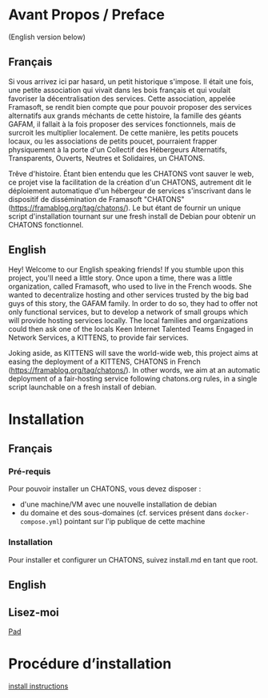 # Avant Propos / Preface

(English version below)

## Français

Si vous arrivez ici par hasard, un petit historique s'impose.
Il était une fois, une petite association qui vivait dans les bois français et qui voulait favoriser la décentralisation des services. Cette association, appelée Framasoft, se rendit bien compte que pour pouvoir proposer des services alternatifs aux grands méchants de cette histoire, la famille des géants GAFAM, il fallait à la fois proposer des services fonctionnels, mais de surcroit les multiplier localement. De cette manière, les petits poucets locaux, ou les associations de petits poucet, pourraient frapper physiquement à la porte d'un Collectif des Hébergeurs Alternatifs, Transparents, Ouverts, Neutres et Solidaires, un CHATONS.

Trêve d'histoire. Étant bien entendu que les CHATONS vont sauver le web, ce projet vise la facilitation de la création d'un CHATONS, autrement dit le déploiement automatique d'un hébergeur de services s'inscrivant dans le dispositif de dissémination de Framasoft "CHATONS" (https://framablog.org/tag/chatons/).
Le but étant de fournir un unique script d'installation tournant sur une fresh install de Debian pour obtenir un CHATONS fonctionnel.

## English

Hey! Welcome to our English speaking friends!
If you stumble upon this project, you'll need a little story.
Once upon a time, there was a little organization, called Framasoft, who used to live in the French woods. She wanted to decentralize hosting and other services trusted by the big bad guys of this story, the GAFAM family. In order to do so, they had to offer not only functional services, but to develop a network of small groups which will provide hosting services locally. The local families and organizations could then ask one of the locals Keen Internet Talented Teams Engaged in Network Services, a KITTENS, to provide fair services.

Joking aside, as KITTENS will save the world-wide web, this project aims at easing the deployment of a KITTENS, CHATONS in French (https://framablog.org/tag/chatons/). In other words, we aim at an automatic deployment of a fair-hosting service following chatons.org rules, in a single script launchable on a fresh install of debian.

# Installation

## Français

### Pré-requis

Pour pouvoir installer un CHATONS, vous devez disposer :
- d'une machine/VM avec une nouvelle installation de debian
- du domaine et des sous-domaines (cf. services présent dans `docker-compose.yml`) pointant sur l'ip publique de cette machine

### Installation

Pour installer et configurer un CHATONS, suivez install.md en tant que root.

## English

## Lisez-moi

[Pad](https://mypads.framapad.org/mypads/?/mypads/group/altermediatic-toulouse-deatm79d/pad/view/docker-atelier-acqwh7km)

# Procédure d’installation

[install instructions](install.md)
